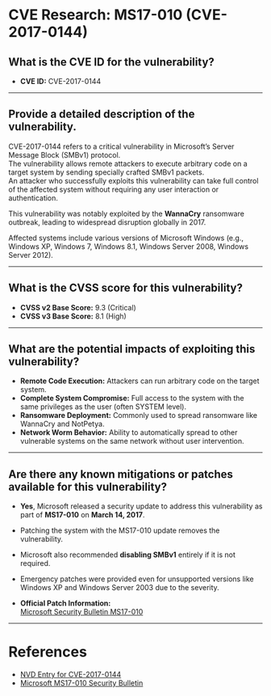 # CVE Research: MS17-010 (CVE-2017-0144)

## What is the CVE ID for the vulnerability?

- **CVE ID:** CVE-2017-0144

---

## Provide a detailed description of the vulnerability.

CVE-2017-0144 refers to a critical vulnerability in Microsoft’s Server Message Block (SMBv1) protocol.  
The vulnerability allows remote attackers to execute arbitrary code on a target system by sending specially crafted SMBv1 packets.  
An attacker who successfully exploits this vulnerability can take full control of the affected system without requiring any user interaction or authentication.

This vulnerability was notably exploited by the **WannaCry** ransomware outbreak, leading to widespread disruption globally in 2017.

Affected systems include various versions of Microsoft Windows (e.g., Windows XP, Windows 7, Windows 8.1, Windows Server 2008, Windows Server 2012).

---

## What is the CVSS score for this vulnerability?

- **CVSS v2 Base Score:** 9.3 (Critical)
- **CVSS v3 Base Score:** 8.1 (High)

---

## What are the potential impacts of exploiting this vulnerability?

- **Remote Code Execution:** Attackers can run arbitrary code on the target system.
- **Complete System Compromise:** Full access to the system with the same privileges as the user (often SYSTEM level).
- **Ransomware Deployment:** Commonly used to spread ransomware like WannaCry and NotPetya.
- **Network Worm Behavior:** Ability to automatically spread to other vulnerable systems on the same network without user intervention.

---

## Are there any known mitigations or patches available for this vulnerability?

- **Yes**, Microsoft released a security update to address this vulnerability as part of **MS17-010** on **March 14, 2017**.
- Patching the system with the MS17-010 update removes the vulnerability.
- Microsoft also recommended **disabling SMBv1** entirely if it is not required.
- Emergency patches were provided even for unsupported versions like Windows XP and Windows Server 2003 due to the severity.

- **Official Patch Information:**  
  [Microsoft Security Bulletin MS17-010](https://docs.microsoft.com/en-us/security-updates/securitybulletins/2017/ms17-010)

---

# References
- [NVD Entry for CVE-2017-0144](https://nvd.nist.gov/vuln/detail/CVE-2017-0144)
- [Microsoft MS17-010 Security Bulletin](https://docs.microsoft.com/en-us/security-updates/securitybulletins/2017/ms17-010)
